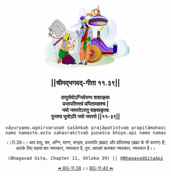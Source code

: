 <center><img src="../../asset/BG.png" alt="#API #bhagavadgitaapi #slok #nodejs #js #api #gitaapi #krishna #hinduism #vedic #ISKCON #shreemadbhagavadgita #technology"/>
<h2>||श्रीमद्‍भगवद्‍-गीता ११.३९||</h2>
<h3>वायुर्यमोऽग्निर्वरुणः शशाङ्कः<br/>प्रजापतिस्त्वं प्रपितामहश्च |<br/>नमो नमस्तेऽस्तु सहस्रकृत्वः<br/>पुनश्च भूयोऽपि नमो नमस्ते ||११-३९||</h3>
<pre>vāyuryamo.agnirvaruṇaḥ śaśāṅkaḥ prajāpatistvaṃ prapitāmahaśca .<br/>namo namaste.astu sahasrakṛtvaḥ punaśca bhūyo.api namo namaste ||11-39||</pre>
<p>।।11.39।। आप वायु, यम, अग्नि, वरुण, चन्द्रमा, प्रजापति (ब्रह्मा) और प्रपितामह (ब्रह्मा के भी कारण) हैं; आपके लिए सहस्र बार नमस्कार, नमस्कार है, पुन: आपको बारम्बार नमस्कार, नमस्कार है।।</p>
<pre>(Bhagavad Gita, Chapter 11, Shloka 39) || <a href="https://twitter.com/bhagavadgitaapi">@BhagavadGitaApi</a></pre><a href="../../11/38">⏪  BG-11.38</a><b>        ।।        </b><a href="../../11/40">BG-11.40  ⏩</a></center></center>